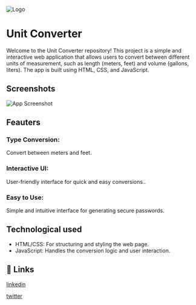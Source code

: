 ![Logo](https://ucarecdn.com/77d371fc-e433-493b-9317-a9a5e5ad4a5f/outputonlinepngtools.png)

# Unit Converter

Welcome to the Unit Converter repository! This project is a simple and interactive web application that allows users to convert between different units of measurement, such as length (meters, feet) and volume (gallons, liters). The app is built using HTML, CSS, and JavaScript.


## Screenshots

![App Screenshot](https://ucarecdn.com/911e07bb-9a79-4eee-b9e6-39d50d37ab8a/screencapturelocalhost63342unitconvertorindexhtml2024082820_34_52.png)


## Feauters

### Type Conversion:

Convert between meters and feet.

### Interactive UI:
User-friendly interface for quick and easy conversions..

### Easy to Use:
 Simple and intuitive interface for generating secure passwords.


## Technological used

- HTML/CSS: For structuring and styling the web page.
- JavaScript: Handles the conversion logic and user interaction.
## 🔗 Links
[linkedin](http://www.linkedin.com/in/unshreif)

[twitter](https://twitter.com/unshreif)

